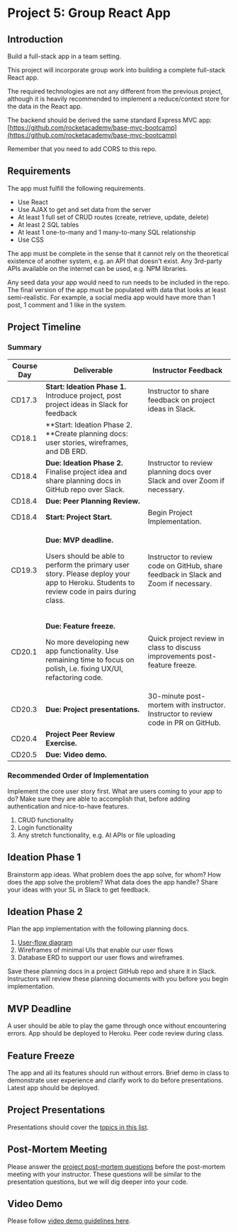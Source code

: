 # Project 5: Group React App

## Introduction

Build a full-stack app in a team setting.

This project will incorporate group work into building a complete full-stack React app.

The required technologies are not any different from the previous project, although it is heavily recommended to implement a reduce/context store for the data in the React app.

The backend should be derived the same standard Express MVC app: [https://github.com/rocketacademy/base-mvc-bootcamp](https://github.com/rocketacademy/base-mvc-bootcamp)

Remember that you need to add CORS to this repo.

## Requirements

The app must fulfill the following requirements.

* Use React
* Use AJAX to get and set data from the server
* At least 1 full set of CRUD routes (create, retrieve, update, delete)
* At least 2 SQL tables
* At least 1 one-to-many and 1 many-to-many SQL relationship
* Use CSS

The app must be complete in the sense that it cannot rely on the theoretical existence of another system, e.g. an API that doesn't exist. Any 3rd-party APIs available on the internet can be used, e.g. NPM libraries.

Any seed data your app would need to run needs to be included in the repo. The final version of the app must be populated with data that looks at least semi-realistic. For example, a social media app would have more than 1 post, 1 comment and 1 like in the system.

## Project Timeline

### Summary

| Course Day | Deliverable                                                                                                                                                                               | Instructor Feedback                                                                 |
| ---------- | ----------------------------------------------------------------------------------------------------------------------------------------------------------------------------------------- | ----------------------------------------------------------------------------------- |
| CD17.3     | **Start: Ideation Phase 1.** Introduce project, post project ideas in Slack for feedback                                                                                                  | Instructor to share feedback on project ideas in Slack.                             |
| CD18.1     | \*\*Start: Ideation Phase 2. \*\*Create planning docs: user stories, wireframes, and DB ERD.                                                                                              |                                                                                     |
| CD18.4     | **Due: Ideation Phase 2.** Finalise project idea and share planning docs in GitHub repo over Slack.                                                                                       | Instructor to review planning docs over Slack and over Zoom if necessary.           |
| CD18.4     | **Due: Peer Planning Review.**                                                                                                                                                            |                                                                                     |
| CD18.4     | **Start: Project Start.**                                                                                                                                                                 | Begin Project Implementation.                                                       |
| CD19.3     | <p><strong>Due: MVP deadline.</strong></p><p>Users should be able to perform the primary user story. Please deploy your app to Heroku. Students to review code in pairs during class.</p> | Instructor to review code on GitHub, share feedback in Slack and Zoom if necessary. |
| CD20.1     | <p><strong>Due: Feature freeze.</strong></p><p>No more developing new app functionality. Use remaining time to focus on polish, i.e. fixing UX/UI, refactoring code.</p>                  | Quick project review in class to discuss improvements post-feature freeze.          |
| CD20.3     | **Due: Project presentations.**                                                                                                                                                           | 30-minute post-mortem with instructor. Instructor to review code in PR on GitHub.   |
| CD20.4     | **Project Peer Review Exercise.**                                                                                                                                                         |                                                                                     |
| CD20.5     | **Due: Video demo.**                                                                                                                                                                      |                                                                                     |

### Recommended Order of Implementation

Implement the core user story first. What are users coming to your app to do? Make sure they are able to accomplish that, before adding authentication and nice-to-have features.

1. CRUD functionality
2. Login functionality
3. Any stretch functionality, e.g. AI APIs or file uploading

## Ideation Phase 1

Brainstorm app ideas. What problem does the app solve, for whom? How does the app solve the problem? What data does the app handle? Share your ideas with your SL in Slack to get feedback.

## Ideation Phase 2

Plan the app implementation with the following planning docs.

1. [User-flow diagram](https://careerfoundry.com/en/blog/ux-design/what-are-user-flows/)
2. Wireframes of minimal UIs that enable our user flows
3. Database ERD to support our user flows and wireframes.

Save these planning docs in a project GitHub repo and share it in Slack. Instructors will review these planning documents with you before you begin implementation.

## MVP Deadline

A user should be able to play the game through once without encountering errors. App should be deployed to Heroku. Peer code review during class.

## Feature Freeze

The app and all its features should run without errors. Brief demo in class to demonstrate user experience and clarify work to do before presentations. Latest app should be deployed.

## Project Presentations

Presentations should cover the [topics in this list](../course-logistics/course-methodology.md#project-presentations).

## Post-Mortem Meeting

Please answer the [project post-mortem questions](../course-logistics/course-methodology.md#project-post-mortem-meeting) before the post-mortem meeting with your instructor. These questions will be similar to the presentation questions, but we will dig deeper into your code.

## Video Demo

Please follow [video demo guidelines here](../course-logistics/course-methodology.md#project-videos).
